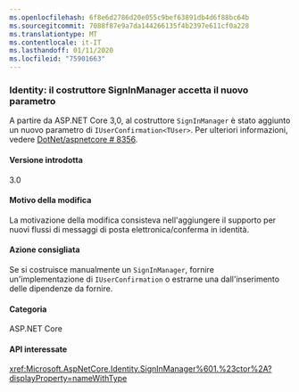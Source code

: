 ```yaml
---
ms.openlocfilehash: 6f8e6d2786d20e055c9bef63891db4d6f88bc64b
ms.sourcegitcommit: 7088f87e9a7da144266135f4b2397e611cf0a228
ms.translationtype: MT
ms.contentlocale: it-IT
ms.lasthandoff: 01/11/2020
ms.locfileid: "75901663"
---
```

### <a name="identity-signinmanager-constructor-accepts-new-parameter"></a>Identity: il costruttore SignInManager accetta il nuovo parametro

A partire da ASP.NET Core 3,0, al costruttore `SignInManager` è stato aggiunto un nuovo parametro di `IUserConfirmation<TUser>`. Per ulteriori informazioni, vedere [DotNet/aspnetcore # 8356](https://github.com/dotnet/aspnetcore/issues/8356).

#### <a name="version-introduced"></a>Versione introdotta

3.0

#### <a name="reason-for-change"></a>Motivo della modifica

La motivazione della modifica consisteva nell'aggiungere il supporto per nuovi flussi di messaggi di posta elettronica/conferma in identità.

#### <a name="recommended-action"></a>Azione consigliata

Se si costruisce manualmente un `SignInManager`, fornire un'implementazione di `IUserConfirmation` o estrarne una dall'inserimento delle dipendenze da fornire.

#### <a name="category"></a>Categoria

ASP.NET Core

#### <a name="affected-apis"></a>API interessate

<xref:Microsoft.AspNetCore.Identity.SignInManager%601.%23ctor%2A?displayProperty=nameWithType>

<!--

#### Affected APIs

`Overload:Microsoft.AspNetCore.Identity.SignInManager`1.#ctor`

-->
